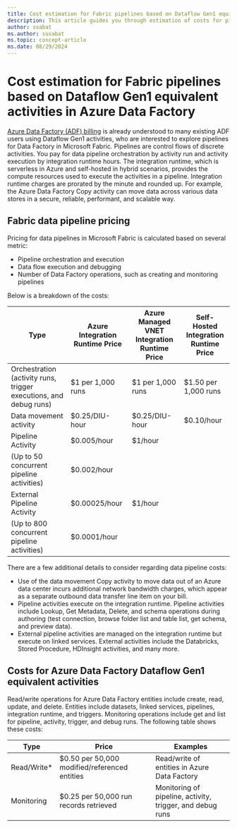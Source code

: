 ```yaml
---
title: Cost estimation for Fabric pipelines based on Dataflow Gen1 equivalent activities in Azure Data Factory
description: This article guides you through estimation of costs for pipelines in Data Factory for Microsoft Fabric compared to their equivalent activities in an Azure Data Factory Dataflow Gen1.
author: ssabat
ms.author: susabat
ms.topic: concept-article
ms.date: 08/29/2024
---
```


# Cost estimation for Fabric pipelines based on Dataflow Gen1 equivalent activities in Azure Data Factory

[Azure Data Factory (ADF) billing](https://azure.microsoft.com/en-us/pricing/details/data-factory/data-pipeline/) is already understood to many existing ADF users using Dataflow Gen1 activities, who are interested to explore pipelines for Data Factory in Microsoft Fabric. Pipelines are control flows of discrete activities. You pay for data pipeline orchestration by activity run and activity execution by integration runtime hours. The integration runtime, which is serverless in Azure and self-hosted in hybrid scenarios, provides the compute resources used to execute the activities in a pipeline. Integration runtime charges are prorated by the minute and rounded up. For example, the Azure Data Factory Copy activity can move data across various data stores in a secure, reliable, performant, and scalable way.

## Fabric data pipeline pricing

Pricing for data pipelines in Microsoft Fabric is calculated based on several metric:

- Pipeline orchestration and execution
- Data flow execution and debugging
- Number of Data Factory operations, such as creating and monitoring pipelines

Below is a breakdown of the costs:

| Type                        | Azure Integration Runtime Price | Azure Managed VNET Integration Runtime Price | Self-Hosted Integration Runtime Price |
|-----------------------------|---------------------------------|---------------------------------------------|---------------------------------------|
| Orchestration (activity runs, trigger executions, and debug runs)              | $1 per 1,000 runs               | $1 per 1,000 runs                           | $1.50 per 1,000 runs                   |
| Data movement activity     | $0.25/DIU-hour                  | $0.25/DIU-hour                              | $0.10/hour                            |
| Pipeline Activity          | $0.005/hour                     | $1/hour                                     |                                       |
| (Up to 50 concurrent pipeline activities) | $0.002/hour            |                                             |                                       |
| External Pipeline Activity | $0.00025/hour                   | $1/hour                                     |                                       |
| (Up to 800 concurrent pipeline activities) | $0.0001/hour            |                                             |                                       |

There are a few additional details to consider regarding data pipeline costs:

- Use of the data movement Copy activity to move data out of an Azure data center incurs additional network bandwidth charges, which appear as a separate outbound data transfer line item on your bill.
- Pipeline activities execute on the integration runtime. Pipeline activities include Lookup, Get Metadata, Delete, and schema operations during authoring (test connection, browse folder list and table list, get schema, and preview data).
- External pipeline activities are managed on the integration runtime but execute on linked services. External activities include the Databricks, Stored Procedure, HDInsight activities, and many more.

## Costs for Azure Data Factory Dataflow Gen1 equivalent activities

Read/write operations for Azure Data Factory entities include create, read, update, and delete. Entities include datasets, linked services, pipelines, integration runtime, and triggers. Monitoring operations include get and list for pipeline, activity, trigger, and debug runs. The following table shows these costs:

| Type          | Price                           | Examples                                      |
|---------------|---------------------------------|-----------------------------------------------|
| Read/Write*   | $0.50 per 50,000 modified/referenced entities | Read/write of entities in Azure Data Factory |
| Monitoring    | $0.25 per 50,000 run records retrieved        | Monitoring of pipeline, activity, trigger, and debug runs |

